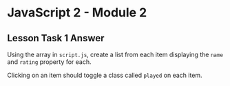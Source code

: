 # JavaScript 2 - Module 2

## Lesson Task 1 Answer

Using the array in `script.js`, create a list from each item displaying the `name` and `rating` property for each.

Clicking on an item should toggle a class called `played` on each item.

